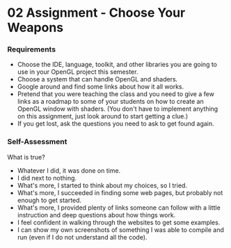 02 Assignment - Choose Your Weapons
=============

### Requirements

* Choose the IDE, language, toolkit, and other libraries you are going to use in your OpenGL project this semester.
* Choose a system that can handle OpenGL and shaders.
* Google around and find some links about how it all works.
* Pretend that you were teaching the class and you need to give a few links as a roadmap to some of your students on how to create an OpenGL window with shaders. (You don't have to implement anything on this assignment, just look around to start getting a clue.)
* If you get lost, ask the questions you need to ask to get found again.

### Self-Assessment

What is true?

* Whatever I did, it was done on time.
* I did next to nothing.
* What's more, I started to think about my choices, so I tried.
* What's more, I succeeded in finding some web pages, but probably not enough to get started.
* What's more, I provided plenty of links someone can follow with a little instruction and deep questions about how things work.
* I feel confident in walking through the websites to get some examples.
* I can show my own screenshots of something I was able to compile and run (even if I do not understand all the code).
